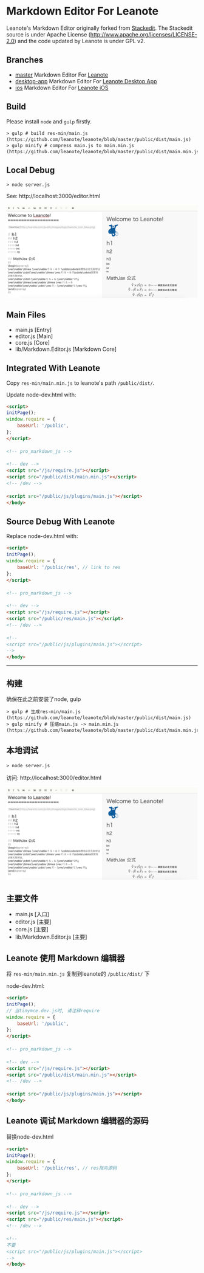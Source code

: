 # Markdown Editor For Leanote

Leanote's Markdown Editor originally forked from [Stackedit](https://github.com/benweet/stackedit). The Stackedit source is under Apache License (http://www.apache.org/licenses/LICENSE-2.0) and the code updated by Leanote is under GPL v2.

## Branches

* [master](https://github.com/leanote/desktop-app) Markdown Editor For [Leanote](https://github.com/leanote/leanote)
* [desktop-app](https://github.com/leanote/markdown-editor/tree/desktop-app) Markdown Editor For [Leanote Desktop App](https://github.com/leanote/desktop-app)
* [ios](https://github.com/leanote/markdown-editor/tree/ios) Markdown Editor For [Leanote iOS](https://github.com/leanote/leanote-ios)

## Build

Please install `node` and `gulp` firstly.

```
> gulp # build res-min/main.js (https://github.com/leanote/leanote/blob/master/public/dist/main.js)
> gulp minify # compress main.js to main.min.js (https://github.com/leanote/leanote/blob/master/public/dist/main.min.js)
```

## Local Debug

```
> node server.js
```

See: http://localhost:3000/editor.html

![](screenshot.png)

## Main Files

* main.js [Entry]
* editor.js [Main]
* core.js [Core]
* lib/Markdown.Editor.js [Markdown Core]

## Integrated With Leanote

Copy `res-min/main.min.js` to leanote's path `/public/dist/`.

Update node-dev.html with:

```html
<script>
initPage();
window.require = {
    baseUrl: '/public',
};
</script>

<!-- pro_markdown_js -->

<!-- dev -->
<script src="/js/require.js"></script>
<script src="/public/dist/main.min.js"></script>
<!-- /dev -->

<script src="/public/js/plugins/main.js"></script>
</body>
```

## Source Debug With Leanote 

Replace node-dev.html with:

```html
<script>
initPage();
window.require = {
    baseUrl: '/public/res', // link to res
};
</script>

<!-- pro_markdown_js -->

<!-- dev -->
<script src="/js/require.js"></script>
<script src="/public/res/main.js"></script>
<!-- /dev -->

<!--
<script src="/public/js/plugins/main.js"></script>
-->
</body>
```

----------------------------------------

## 构建

确保在此之前安装了node, gulp
```
> gulp # 生成res-min/main.js (https://github.com/leanote/leanote/blob/master/public/dist/main.js)
> gulp minify # 压缩main.js -> main.min.js (https://github.com/leanote/leanote/blob/master/public/dist/main.min.js)
```

## 本地调试

```
> node server.js
```

访问: http://localhost:3000/editor.html

![](screenshot.png)

## 主要文件

* main.js [入口]
* editor.js [主要]
* core.js [主要]
* lib/Markdown.Editor.js [主要]

## Leanote 使用 Markdown 编辑器

将 `res-min/main.min.js` 复制到leanote的 `/public/dist/` 下

node-dev.html:

```html
<script>
initPage();
// 当tinymce.dev.js时, 请注释require
window.require = {
    baseUrl: '/public',
};
</script>

<!-- pro_markdown_js -->

<!-- dev -->
<script src="/js/require.js"></script>
<script src="/public/dist/main.min.js"></script>
<!-- /dev -->

<script src="/public/js/plugins/main.js"></script>
</body>
```

## Leanote 调试 Markdown 编辑器的源码

替换node-dev.html

```html
<script>
initPage();
window.require = {
    baseUrl: '/public/res', // res指向源码
};
</script>

<!-- pro_markdown_js -->

<!-- dev -->
<script src="/js/require.js"></script>
<script src="/public/res/main.js"></script>
<!-- /dev -->

<!--
不要
<script src="/public/js/plugins/main.js"></script>
-->
</body>
```
